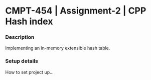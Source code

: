 # CMPT-454 | Assignment-2 | CPP Hash index

### Description

Implementing an in-memory extensible hash table.

### Setup details

How to set project up...